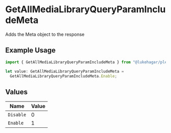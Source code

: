 # GetAllMediaLibraryQueryParamIncludeMeta

Adds the Meta object to the response


## Example Usage

```typescript
import { GetAllMediaLibraryQueryParamIncludeMeta } from "@lukehagar/plexjs/sdk/models/operations";

let value: GetAllMediaLibraryQueryParamIncludeMeta =
  GetAllMediaLibraryQueryParamIncludeMeta.Enable;
```

## Values

| Name      | Value     |
| --------- | --------- |
| `Disable` | 0         |
| `Enable`  | 1         |